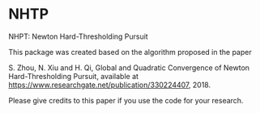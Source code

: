 # NHTP
NHPT: Newton Hard-Thresholding Pursuit 

This package was created based on the algorithm proposed in the paper 

S. Zhou, N. Xiu and H. Qi, Global and Quadratic Convergence of Newton Hard-Thresholding Pursuit, 
available at https://www.researchgate.net/publication/330224407, 2018.

Please give credits to this paper if you use the code for your research.
